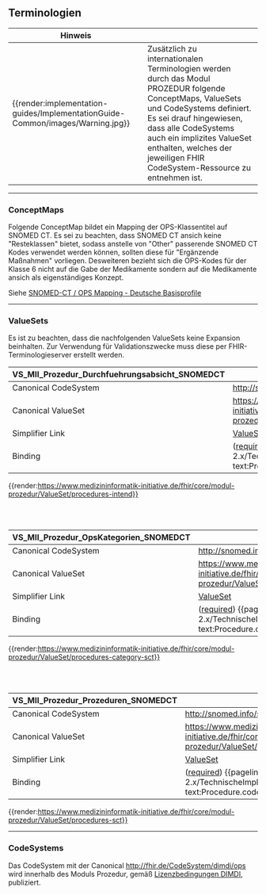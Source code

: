 ## Terminologien

| Hinweis |  |
|---------|---------------------|
| {{render:implementation-guides/ImplementationGuide-Common/images/Warning.jpg}} | Zusätzlich zu internationalen Terminologien werden durch das Modul PROZEDUR folgende ConceptMaps, ValueSets und CodeSystems definiert. Es sei drauf hingewiesen, dass alle CodeSystems auch ein implizites ValueSet enthalten, welches der jeweiligen FHIR CodeSystem-Ressource zu entnehmen ist.|

----

### ConceptMaps

Folgende ConceptMap bildet ein Mapping der OPS-Klassentitel auf SNOMED CT. Es sei zu beachten, dass SNOMED CT ansich keine "Resteklassen" bietet, sodass anstelle von "Other" passerende SNOMED CT Kodes verwendet werden können, sollten diese für "Ergänzende Maßnahmen" vorliegen. Desweiteren bezieht sich die OPS-Kodes für der Klasse 6 nicht auf die Gabe der Medikamente sondern auf die Medikamente ansich als eigenständiges Konzept. 

Siehe [SNOMED-CT / OPS Mapping - Deutsche Basisprofile](https://simplifier.net/guide/basisprofil-de-r4/Terminologie-ConceptMaps)

----

### ValueSets

Es ist zu beachten, dass die nachfolgenden ValueSets keine Expansion beinhalten. Zur Verwendung für Validationszwecke muss diese per FHIR-Terminologieserver erstellt werden.

| VS_MII_Prozedur_Durchfuehrungsabsicht_SNOMEDCT   |   |
|--|--|
|Canonical CodeSystem | http://snomed.info/sct  |
|Canonical ValueSet | https://www.medizininformatik-initiative.de/fhir/core/modul-prozedur/ValueSet/procedures-intend  |
|Simplifier Link| [ValueSet](https://www.medizininformatik-initiative.de/fhir/core/modul-prozedur/ValueSet/procedures-intend&fhirVersion=R4&scope=de.medizininformatikinitiative.kerndatensatz.prozedur@2.0.0-alpha4)|
| Binding | ([required](http://hl7.org/fhir/terminologies.html#required)) {{pagelink:ImplementationGuide-2.x/TechnischeImplementierung/ProzedurProcedure.md, text:Procedure.extension:Durchfuehrungsabsicht.value}}|

{{render:https://www.medizininformatik-initiative.de/fhir/core/modul-prozedur/ValueSet/procedures-intend}}

<br><br>

| VS_MII_Prozedur_OpsKategorien_SNOMEDCT   |   |
|--|--|
|Canonical CodeSystem | http://snomed.info/sct  |
|Canonical ValueSet | https://www.medizininformatik-initiative.de/fhir/core/modul-prozedur/ValueSet/procedures-category-sct  |
|Simplifier Link| [ValueSet](https://www.medizininformatik-initiative.de/fhir/core/modul-prozedur/ValueSet/procedures-category-sct&fhirVersion=R4&scope=de.medizininformatikinitiative.kerndatensatz.prozedur@2.0.0-alpha4)|
| Binding | ([required](http://hl7.org/fhir/terminologies.html#required)) {{pagelink:ImplementationGuide-2.x/TechnischeImplementierung/ProzedurProcedure.md, text:Procedure.category}}|

{{render:https://www.medizininformatik-initiative.de/fhir/core/modul-prozedur/ValueSet/procedures-category-sct}}

<br><br>

| VS_MII_Prozedur_Prozeduren_SNOMEDCT   |   |
|--|--|
|Canonical CodeSystem | http://snomed.info/sct  |
|Canonical ValueSet | https://www.medizininformatik-initiative.de/fhir/core/modul-prozedur/ValueSet/procedures-sct  |
|Simplifier Link| [ValueSet](https://www.medizininformatik-initiative.de/fhir/core/modul-prozedur/ValueSet/procedures-sct&fhirVersion=R4&scope=de.medizininformatikinitiative.kerndatensatz.prozedur@2.0.0-alpha4)|
| Binding | ([required](http://hl7.org/fhir/terminologies.html#required)) {{pagelink:ImplementationGuide-2.x/TechnischeImplementierung/ProzedurProcedure.md, text:Procedure.code}}|

{{render:https://www.medizininformatik-initiative.de/fhir/core/modul-prozedur/ValueSet/procedures-sct}}

----

### CodeSystems

Das CodeSystem mit der Canonical http://fhir.de/CodeSystem/dimdi/ops wird innerhalb des Moduls Prozedur, gemäß [Lizenzbedingungen DIMDI](https://www.dimdi.de/static/.downloads/deutsch/downloadbedhilfe.pdf), publiziert.
